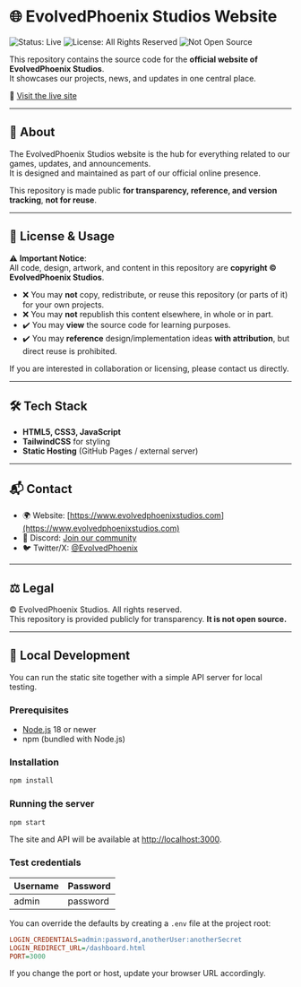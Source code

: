 # 🌐 EvolvedPhoenix Studios Website

![Status: Live](https://img.shields.io/badge/Status-Live-brightgreen?style=for-the-badge)
![License: All Rights Reserved](https://img.shields.io/badge/License-All%20Rights%20Reserved-red?style=for-the-badge)
![Not Open Source](https://img.shields.io/badge/Not-Open%20Source-black?style=for-the-badge)

This repository contains the source code for the **official website of EvolvedPhoenix Studios**.  
It showcases our projects, news, and updates in one central place.

🔗 [Visit the live site](https://www.evolvedphoenixstudios.com)

---

## 📖 About

The EvolvedPhoenix Studios website is the hub for everything related to our games, updates, and announcements.  
It is designed and maintained as part of our official online presence.

This repository is made public **for transparency, reference, and version tracking**, **not for reuse**.

---

## 🚫 License & Usage

⚠️ **Important Notice**:  
All code, design, artwork, and content in this repository are **copyright © EvolvedPhoenix Studios**.  

- ❌ You may **not** copy, redistribute, or reuse this repository (or parts of it) for your own projects.  
- ❌ You may **not** republish this content elsewhere, in whole or in part.  
- ✔️ You may **view** the source code for learning purposes.  
- ✔️ You may **reference** design/implementation ideas **with attribution**, but direct reuse is prohibited.  

If you are interested in collaboration or licensing, please contact us directly.

---

## 🛠️ Tech Stack

- **HTML5, CSS3, JavaScript**  
- **TailwindCSS** for styling  
- **Static Hosting** (GitHub Pages / external server)  

---

## 📬 Contact

- 🌍 Website: [https://www.evolvedphoenixstudios.com](https://www.evolvedphoenixstudios.com)  
- 💬 Discord: [Join our community](https://discord.gg/EkUYKmW)  
- 🐦 Twitter/X: [@EvolvedPhoenix](https://twitter.com/)  

---

## ⚖️ Legal

© EvolvedPhoenix Studios. All rights reserved.  
This repository is provided publicly for transparency. **It is not open source.**

---

## 🧪 Local Development

You can run the static site together with a simple API server for local testing.

### Prerequisites

- [Node.js](https://nodejs.org/) 18 or newer
- npm (bundled with Node.js)

### Installation

```bash
npm install
```

### Running the server

```bash
npm start
```

The site and API will be available at [http://localhost:3000](http://localhost:3000).

### Test credentials

| Username | Password |
| -------- | -------- |
| admin    | password |

You can override the defaults by creating a `.env` file at the project root:

```ini
LOGIN_CREDENTIALS=admin:password,anotherUser:anotherSecret
LOGIN_REDIRECT_URL=/dashboard.html
PORT=3000
```

If you change the port or host, update your browser URL accordingly.
